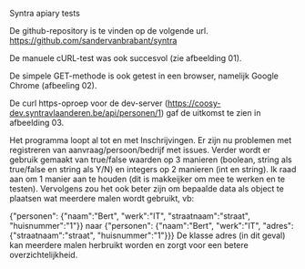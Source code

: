 Syntra apiary tests

De github-repository is te vinden op de volgende url.
https://github.com/sandervanbrabant/syntra

De manuele cURL-test was ook succesvol (zie afbeelding 01).

De simpele GET-methode is ook getest in een browser, namelijk Google Chrome (afbeeling 02).

De curl https-oproep voor de dev-server (https://coosy-dev.syntravlaanderen.be/api/personen/1) gaf de uitkomst te zien in afbeelding 03.

Het programma loopt al tot en met Inschrijvingen.
Er zijn nu problemen met registreren van aanvraag/persoon/bedrijf met issues. Verder wordt er gebruik gemaakt van true/false waarden op 3 manieren (boolean, string als true/false en string als Y/N) en integers op 2 manieren (int en string). Ik raad aan om 1 manier aan te houden (dit is makkeijker om mee te werken en te testen). Vervolgens zou het ook beter zijn om bepaalde data als object te plaatsen wat meerdere malen wordt gebruikt, vb:

{"personen":
	{"naam":"Bert",
	"werk":"IT",
	"straatnaam":"straat",
	"huisnummer":"1"}}	naar
{"personen":
	{"naam":"Bert",
	"werk":"IT",
	"adres":{"straatnaam":"straat",
			"huisnummer":"1"}}}
De klasse adres (in dit geval) kan meerdere malen herbruikt worden en zorgt voor een betere overzichtelijkheid.